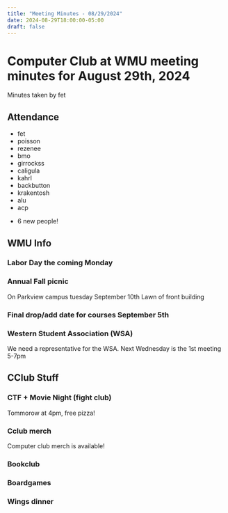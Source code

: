 ```yaml
---
title: "Meeting Minutes - 08/29/2024"
date: 2024-08-29T18:00:00-05:00
draft: false
---
```


# Computer Club at WMU meeting minutes for August 29th, 2024
Minutes taken by fet



## Attendance
* fet
* poisson
* rezenee
* bmo
* girrockss
* caligula
* kahrl
* backbutton
* krakentosh
* alu
* acp
+ 6 new people!



## WMU Info

### Labor Day the coming Monday

### Annual Fall picnic
On Parkview campus tuesday September 10th
Lawn of front building

### Final drop/add date for courses September 5th

### Western Student Association (WSA)
We need a representative for the WSA. Next Wednesday is the 1st meeting 5-7pm



## CClub Stuff 

### CTF + Movie Night (fight club)
Tommorow at 4pm, free pizza!

### Cclub merch
Computer club merch is available!

### Bookclub

### Boardgames

### Wings dinner
